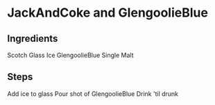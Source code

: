 # JackAndCoke and GlengoolieBlue

## Ingredients
Scotch Glass
Ice
GlengoolieBlue Single Malt

## Steps
Add ice to glass
Pour shot of GlengoolieBlue
Drink 'til drunk